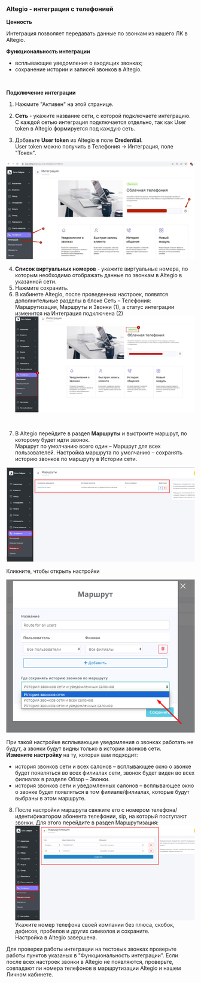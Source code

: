 ### Altegio - интеграция с телефонией  <br />

**Ценность**   <br />

Интеграция позволяет передавать данные по звонкам из нашего ЛК в Altegio.  <br />

**Функциональность интеграции**  <br />

- всплывающие уведомления о входящих звонках;
- сохранение истории и записей звонков в Altegio.
 <br />

**Подключение интеграции**  <br />

1. Нажмите "Активен" на этой странице. <br />

2. **Сеть** - укажите название сети, с которой подключаете интеграцию. С каждой сетью интеграция подключается отдельно, так как User token в Altegio формируется под каждую сеть.
3. Добавьте **User token** из Altegio в поле **Credential**.  <br />
User token можно получить в Телефония -> Интеграция, поле "Токен".

![image](altegio_auth.jfif)
<br /> 

4. **Список виртуальных номеров** - укажите виртуальные номера, по которым необходимо отображать данные по звонкам в Altegio в указанной сети. <br />
5. Нажмите сохранить. <br />
6. В кабинете Altegio, после проведенных настроек, появятся дополнительные разделы в блоке Сеть – Телефония: Маршрутизация, Маршруты и Звонки (1), а статус интеграции изменится на Интеграция подключена (2)
![image](altegio_phone.jpg)
<br />

7. В Altegio перейдите в раздел **Маршруты** и выстроите маршрут, по которому будет идти звонок. <br />
Маршрут по умолчанию всего один – Маршрут для всех пользователей. Настройка маршрута по умолчанию – сохранять историю звонков по маршруту в Истории сети.

![image](altegio_marshroot1.png) <br /> 

Кликните, чтобы открыть настройки <br />

![image](altegio_marshroot2.png) <br />

При такой настройке всплывающие уведомления о звонках работать не будут, а звонки будут видны только в истории звонков сети.  <br />
**Измените настройку** на ту, которая вам подходит: <br />
  - история звонков сети и всех салонов – всплывающее окно о звонке будет появляться во всех филиалах сети, звонок будет виден во всех филиалах в разделе Обзор – Звонки. 
  - история звонков сети и уведомленных салонов – всплывающее окно о звонке будет появляться в том филиале/филиалах, которые будут выбраны в этом маршруте. <br />
  
8. После настройки маршрута свяжите его с номером телефона/идентификатором абонента телефонии, sip, на который поступают звонки. Для этого перейдите в раздел Маршрутизация:
 ![image](altegio_marshrootizacia1.png) <br />
Укажите номер телефона своей компании без плюса, скобок, дефисов, пробелов и других символов и сохраните. <br />
Настройка в  Altegio завершена. <br />

Для проверки работы интеграции на тестовых звонках проверьте работы пунктов указаных в "Функциональность интеграции". 
Если после всех настроек звонки в Altegio не появляются, проверьте, совпадают ли номера телефонов в маршрутизации Altegio и нашем Личном кабинете.
